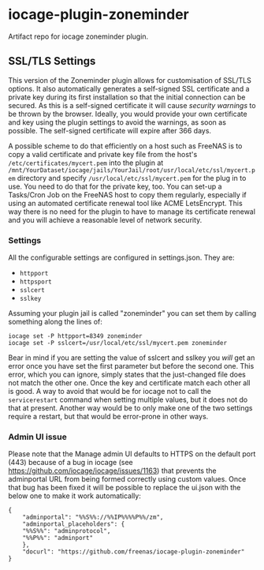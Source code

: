 # iocage-plugin-zoneminder

Artifact repo for iocage zoneminder plugin.

## SSL/TLS Settings
This version of the Zoneminder plugin allows for customisation of SSL/TLS
options. It also automatically generates a self-signed SSL certificate and a
private key during its first installation so that the initial connection can be
secured. As this is a self-signed certificate it will cause _security warnings_ to
be thrown by the browser. Ideally, you would provide your own certificate and key
using the plugin settings to avoid the warnings, as soon as possible. The
self-signed certificate will expire after 366 days.

A possible scheme to do that efficiently on a host such as FreeNAS is to copy a
valid certificate and private key file from the host's
`/etc/certificates/mycert.pem` into the plugin at
`/mnt/YourDataset/iocage/jails/YourJail/root/usr/local/etc/ssl/mycert.pem`
directory and specify `/usr/local/etc/ssl/mycert.pem` for the plug in to use. You
need to do that for the private key, too. You can set-up a Tasks/Cron Job on the
FreeNAS host to copy them regularly, especially if using an automated certificate
renewal tool like ACME LetsEncrypt. This way there is no need for the plugin to
have to manage its certificate renewal and you will achieve a reasonable level of
network security.

### Settings
All the configurable settings are configured in settings.json. They are:
- `httpport`
- `httpsport`
- `sslcert`
- `sslkey`

Assuming your plugin jail is called "zoneminder" you can set them by calling
something along the lines of:

```
iocage set -P httpport=8349 zoneminder
iocage set -P sslcert=/usr/local/etc/ssl/mycert.pem zoneminder
```

Bear in mind if you are setting the value of sslcert and sslkey you _will_ get
an error once you have set the first parameter but before the second one. This
error, which you can ignore, simply states that the just-changed file does not
match the other one. Once the key and certificate match each other all is good.
A way to avoid that would be for iocage not to call the `servicerestart` command
when setting multiple values, but it does not do that at present. Another way would
be to only make one of the two settings require a restart, but that would be
error-prone in other ways.

### Admin UI issue

Please note that the Manage admin UI defaults to HTTPS on the default port (443)
because of a bug in iocage (see https://github.com/iocage/iocage/issues/1163)
that prevents the adminportal URL from being
formed correctly using custom values. Once that bug has been fixed it will be
possible to replace the ui.json with the below one to make it work automatically:

```
{
    "adminportal": "%%S%%://%%IP%%%%P%%/zm",
    "adminportal_placeholders": {
	"%%S%%": "adminprotocol",
	"%%P%%": "adminport"
    },
    "docurl": "https://github.com/freenas/iocage-plugin-zoneminder"
}
```
